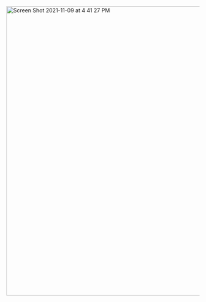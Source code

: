 <img width="754" alt="Screen Shot 2021-11-09 at 4 41 27 PM" src="https://user-images.githubusercontent.com/57234733/141028604-e1c791ac-4420-41c8-91c1-eaecb36aff48.png">
